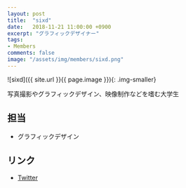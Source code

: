 ```yaml
---
layout: post
title:  "sixd"
date:   2018-11-21 11:00:00 +0900
excerpt: "グラフィックデザイナー"
tags:
- Members
comments: false
image: "/assets/img/members/sixd.png"
---
```


![sixd]({{ site.url }}{{ page.image }}){: .img-smaller}

写真撮影やグラフィックデザイン、映像制作などを嗜む大学生

## 担当

- グラフィックデザイン

## リンク

- [Twitter](https://twitter.com/_sixd)

